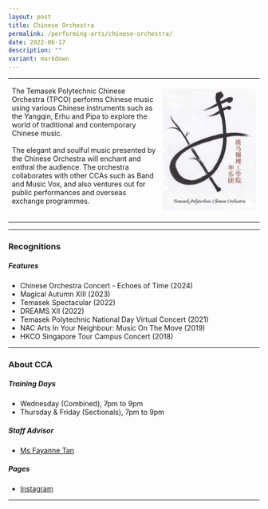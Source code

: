 ```yaml
---
layout: post
title: Chinese Orchestra
permalink: /performing-arts/chinese-orchestra/
date: 2022-06-17
description: ""
variant: markdown
---
```

<table>
	<tbody>
		<tr>
			<td>
				<p>
                    The Temasek Polytechnic Chinese Orchestra (TPCO) performs Chinese music using various Chinese instruments such as the Yangqin, Erhu and Pipa to explore the world of traditional and contemporary Chinese music.
					<br>
					<br>
                    The elegant and soulful music presented by the Chinese Orchestra will enchant and enthral the audience. The orchestra collaborates with other CCAs such as Band and Music Vox, and also ventures out for public performances and overseas exchange programmes.
					<br>
					<br>
				</p>
			</td>
			<td style="width:40%">
				<img alt="CO" style="display:block;margin-left:auto;margin-right:auto;" src="/images/Arts/CO/CO_logo.png">
			</td>
		</tr>
	</tbody>
</table>
	
<hr>
	
### Recognitions

##### Features
	
<ul>
	<li>Chinese Orchestra Concert - Echoes of Time (2024)	
			</li><li>Magical Autumn XIII (2023)
    </li><li>Temasek Spectacular (2022)</li>
    <li>DREAMS XII (2022)</li>
    <li>Temasek Polytechnic National Day Virtual Concert (2021)</li>
    <li>NAC Arts In Your Neighbour: Music On The Move (2019)</li>
    <li>HKCO Singapore Tour Campus Concert (2018)</li>
</ul>

<hr>

### About CCA

##### Training Days
            
<ul>    
    <li>Wednesday (Combined), 7pm to 9pm</li>
    <li>Thursday &amp; Friday (Sectionals), 7pm to 9pm</li>
</ul>


#####  Staff Advisor

<ul>
	<li>
		<a href="mailto:Fayanne_tan@tp.edu.sg">Ms Fayanne Tan</a>
</li></ul>

##### Pages

<ul>
	<li><a href="https://www.instagram.com/tpchineseorchestra">Instagram</a></li>
</ul>

<hr>